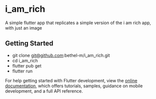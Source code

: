 # i_am_rich
A simple flutter app that replicates a simple version of the i am rich app, with just an image

## Getting Started

- git clone git@github.com:bethel-m/i_am_rich.git
- cd  i_am_rich
- flutter pub get
- flutter run 


For help getting started with Flutter development, view the
[online documentation](https://docs.flutter.dev/), which offers tutorials,
samples, guidance on mobile development, and a full API reference.
